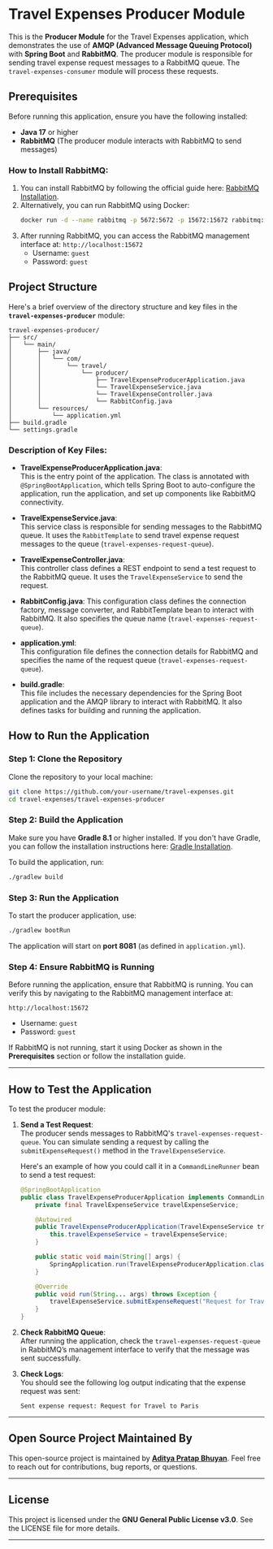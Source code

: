 

# **Travel Expenses Producer Module**

This is the **Producer Module** for the Travel Expenses application, which demonstrates the use of **AMQP (Advanced Message Queuing Protocol)** with **Spring Boot** and **RabbitMQ**. The producer module is responsible for sending travel expense request messages to a RabbitMQ queue. The `travel-expenses-consumer` module will process these requests.

## Prerequisites

Before running this application, ensure you have the following installed:

- **Java 17** or higher
- **RabbitMQ** (The producer module interacts with RabbitMQ to send messages)

### How to Install RabbitMQ:
1. You can install RabbitMQ by following the official guide here: [RabbitMQ Installation](https://www.rabbitmq.com/download.html).
2. Alternatively, you can run RabbitMQ using Docker:
   ```bash
   docker run -d --name rabbitmq -p 5672:5672 -p 15672:15672 rabbitmq:management
   ```
3. After running RabbitMQ, you can access the RabbitMQ management interface at: `http://localhost:15672`
    - Username: `guest`
    - Password: `guest`

## Project Structure

Here's a brief overview of the directory structure and key files in the **`travel-expenses-producer`** module:

```
travel-expenses-producer/
├── src/
│   └── main/
│       ├── java/
│       │   └── com/
│       │       └── travel/
│       │           └── producer/
│       │               ├── TravelExpenseProducerApplication.java
│       │               └── TravelExpenseService.java
│       │               └── TravelExpenseController.java
│       │               └── RabbitConfig.java
│       └── resources/
│           └── application.yml
├── build.gradle
└── settings.gradle
```

### Description of Key Files:

- **TravelExpenseProducerApplication.java**:  
  This is the entry point of the application. The class is annotated with `@SpringBootApplication`, which tells Spring Boot to auto-configure the application, run the application, and set up components like RabbitMQ connectivity.

- **TravelExpenseService.java**:  
  This service class is responsible for sending messages to the RabbitMQ queue. It uses the `RabbitTemplate` to send travel expense request messages to the queue (`travel-expenses-request-queue`).

- **TravelExpenseController.java**:  
  This controller class defines a REST endpoint to send a test request to the RabbitMQ queue. It uses the `TravelExpenseService` to send the request.

- **RabbitConfig.java**:
  This configuration class defines the connection factory, message converter, and RabbitTemplate bean to interact with RabbitMQ. It also specifies the queue name (`travel-expenses-request-queue`).

- **application.yml**:  
  This configuration file defines the connection details for RabbitMQ and specifies the name of the request queue (`travel-expenses-request-queue`).

- **build.gradle**:  
  This file includes the necessary dependencies for the Spring Boot application and the AMQP library to interact with RabbitMQ. It also defines tasks for building and running the application.

## How to Run the Application

### Step 1: Clone the Repository

Clone the repository to your local machine:

```bash
git clone https://github.com/your-username/travel-expenses.git
cd travel-expenses/travel-expenses-producer
```

### Step 2: Build the Application

Make sure you have **Gradle 8.1** or higher installed. If you don't have Gradle, you can follow the installation instructions here: [Gradle Installation](https://gradle.org/install/).

To build the application, run:

```bash
./gradlew build
```

### Step 3: Run the Application

To start the producer application, use:

```bash
./gradlew bootRun
```

The application will start on **port 8081** (as defined in `application.yml`).

### Step 4: Ensure RabbitMQ is Running

Before running the application, ensure that RabbitMQ is running. You can verify this by navigating to the RabbitMQ management interface at:

```
http://localhost:15672
```

- Username: `guest`
- Password: `guest`

If RabbitMQ is not running, start it using Docker as shown in the **Prerequisites** section or follow the installation guide.

---

## How to Test the Application

To test the producer module:

1. **Send a Test Request**:  
   The producer sends messages to RabbitMQ's `travel-expenses-request-queue`. You can simulate sending a request by calling the `submitExpenseRequest()` method in the `TravelExpenseService`.

   Here's an example of how you could call it in a `CommandLineRunner` bean to send a test request:

   ```java
   @SpringBootApplication
   public class TravelExpenseProducerApplication implements CommandLineRunner {
       private final TravelExpenseService travelExpenseService;

       @Autowired
       public TravelExpenseProducerApplication(TravelExpenseService travelExpenseService) {
           this.travelExpenseService = travelExpenseService;
       }

       public static void main(String[] args) {
           SpringApplication.run(TravelExpenseProducerApplication.class, args);
       }

       @Override
       public void run(String... args) throws Exception {
           travelExpenseService.submitExpenseRequest("Request for Travel to Paris");
       }
   }
   ```

2. **Check RabbitMQ Queue**:  
   After running the application, check the `travel-expenses-request-queue` in RabbitMQ’s management interface to verify that the message was sent successfully.

3. **Check Logs**:  
   You should see the following log output indicating that the expense request was sent:

   ```
   Sent expense request: Request for Travel to Paris
   ```

---

## Open Source Project Maintained By

This open-source project is maintained by **[Aditya Pratap Bhuyan](https://linkedin.com/in/adityabhuyan)**. Feel free to reach out for contributions, bug reports, or questions.

---

## License

This project is licensed under the **GNU General Public License v3.0**. See the LICENSE file for more details.

---
